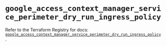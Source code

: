 # `google_access_context_manager_service_perimeter_dry_run_ingress_policy`

Refer to the Terraform Registry for docs: [`google_access_context_manager_service_perimeter_dry_run_ingress_policy`](https://registry.terraform.io/providers/hashicorp/google-beta/6.26.0/docs/resources/google_access_context_manager_service_perimeter_dry_run_ingress_policy).

